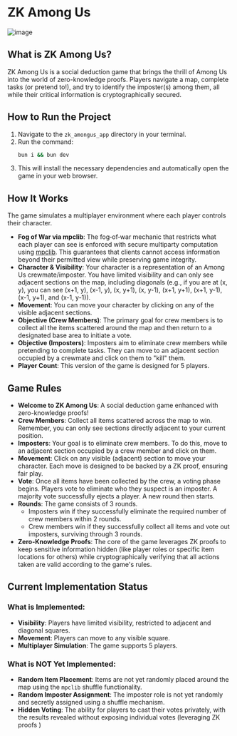 # ZK Among Us

![image](https://github.com/user-attachments/assets/3f3b3a85-7e21-4874-bcc7-e11803beb019)

## What is ZK Among Us?

ZK Among Us is a social deduction game that brings the thrill of Among Us into the world of zero-knowledge proofs. Players navigate a map, complete tasks (or pretend to!), and try to identify the imposter(s) among them, all while their critical information is cryptographically secured.

## How to Run the Project

1.  Navigate to the `zk_amongus_app` directory in your terminal.
2.  Run the command:
    ```bash
    bun i && bun dev
    ```
3.  This will install the necessary dependencies and automatically open the game in your web browser.

## How It Works

The game simulates a multiplayer environment where each player controls their character.

*   **Fog of War via mpclib**: The fog‑of‑war mechanic that restricts what each player can see is enforced with secure multiparty computation using [mpclib](https://github.com/zac-williamson/mpclib). This guarantees that clients cannot access information beyond their permitted view while preserving game integrity.
*   **Character & Visibility**: Your character is a representation of an Among Us crewmate/imposter. You have limited visibility and can only see adjacent sections on the map, including diagonals (e.g., if you are at (x, y), you can see (x+1, y), (x-1, y), (x, y+1), (x, y-1), (x+1, y+1), (x+1, y-1), (x-1, y+1), and (x-1, y-1)).
*   **Movement**: You can move your character by clicking on any of the visible adjacent sections.
*   **Objective (Crew Members)**: The primary goal for crew members is to collect all the items scattered around the map and then return to a designated base area to initiate a vote.
*   **Objective (Imposters)**: Imposters aim to eliminate crew members while pretending to complete tasks. They can move to an adjacent section occupied by a crewmate and click on them to "kill" them.
*   **Player Count**: This version of the game is designed for 5 players.

## Game Rules

*   **Welcome to ZK Among Us**: A social deduction game enhanced with zero-knowledge proofs!
*   **Crew Members**: Collect all items scattered across the map to win. Remember, you can only see sections directly adjacent to your current position.
*   **Imposters**: Your goal is to eliminate crew members. To do this, move to an adjacent section occupied by a crew member and click on them.
*   **Movement**: Click on any visible (adjacent) section to move your character. Each move is designed to be backed by a ZK proof, ensuring fair play.
*   **Vote**: Once all items have been collected by the crew, a voting phase begins. Players vote to eliminate who they suspect is an imposter. A majority vote successfully ejects a player. A new round then starts.
*   **Rounds**: The game consists of 3 rounds.
    *   Imposters win if they successfully eliminate the required number of crew members within 2 rounds.
    *   Crew members win if they successfully collect all items and vote out imposters, surviving through 3 rounds.
*   **Zero-Knowledge Proofs**: The core of the game leverages ZK proofs to keep sensitive information hidden (like player roles or specific item locations for others) while cryptographically verifying that all actions taken are valid according to the game's rules.

## Current Implementation Status

### What is Implemented:

*   **Visibility**: Players have limited visibility, restricted to adjacent and diagonal squares.
*   **Movement**: Players can move to any visible square.
*   **Multiplayer Simulation**: The game supports 5 players.

### What is NOT Yet Implemented:

*   **Random Item Placement**: Items are not yet randomly placed around the map using the `mpclib` shuffle functionality.
*   **Random Imposter Assignment**: The imposter role is not yet randomly and secretly assigned using a shuffle mechanism.
*   **Hidden Voting**: The ability for players to cast their votes privately, with the results revealed without exposing individual votes (leveraging ZK proofs )

